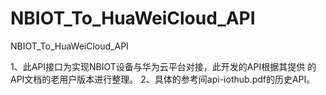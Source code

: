 # NBIOT_To_HuaWeiCloud_API
NBIOT_To_HuaWeiCloud_API

1、此API接口为实现NBIOT设备与华为云平台对接，此开发的API根据其提供
   的API文档的老用户版本进行整理。
2、具体的参考间api-iothub.pdf的历史API。
  
